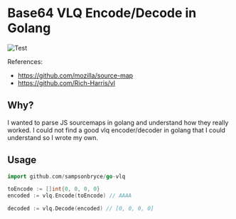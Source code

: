 # Base64 VLQ Encode/Decode in Golang

![Test](https://github.com/sampsonbryce/go-vlq/actions/workflows/ci.yml/badge.svg)

References: 
- https://github.com/mozilla/source-map
- https://github.com/Rich-Harris/vl

## Why?

I wanted to parse JS sourcemaps in golang and understand how they really worked. I could not find a good vlq encoder/decoder in golang that I could understand so I wrote my own.

## Usage

```go
import github.com/sampsonbryce/go-vlq

toEncode := []int{0, 0, 0, 0}
encoded := vlq.Encode(toEncode) // AAAA

decoded := vlq.Decode(encoded) // [0, 0, 0, 0]
```
